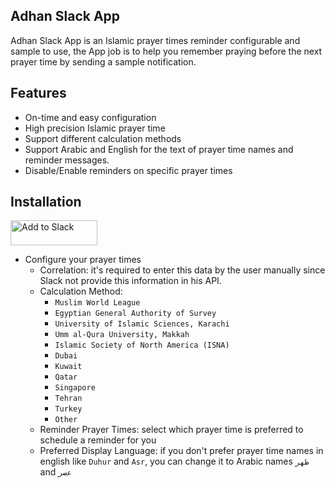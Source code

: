 ## Adhan Slack App

Adhan Slack App is an Islamic prayer times reminder configurable and sample to use, the App job is to help you remember praying before the next prayer time by sending a sample notification.

## Features

- On-time and easy configuration
- High precision Islamic prayer time
- Support different calculation methods
- Support Arabic and English for the text of prayer time names and reminder messages.
- Disable/Enable reminders on specific prayer times

## Installation

<a href="https://slack.com/oauth/v2/authorize?client_id=4197780690837.4448318836038&scope=users:read&user_scope="><img alt="Add to Slack" height="40" width="139" src="https://platform.slack-edge.com/img/add_to_slack.png" srcSet="https://platform.slack-edge.com/img/add_to_slack.png 1x, https://platform.slack-edge.com/img/add_to_slack@2x.png 2x" /></a>

- Configure your prayer times
  - Correlation: it's required to enter this data by the user manually since Slack not provide this information in his API.
  - Calculation Method:
    - `Muslim World League`
    - `Egyptian General Authority of Survey`
    - `University of Islamic Sciences, Karachi`
    - `Umm al-Qura University, Makkah`
    - `Islamic Society of North America (ISNA)`
    - `Dubai`
    - `Kuwait`
    - `Qatar`
    - `Singapore`
    - `Tehran`
    - `Turkey`
    - `Other`
  - Reminder Prayer Times: select which prayer time is preferred to schedule a reminder for you
  - Preferred Display Language: if you don't prefer prayer time names in english like `Duhur` and `Asr`, you can change it to Arabic names `ظهر` and `عصر`
